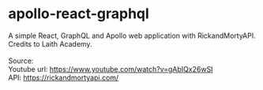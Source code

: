 # apollo-react-graphql
A simple React, GraphQL and Apollo web application with RickandMortyAPI.<br>
Credits to Laith Academy.<br>
<br>
Source:<br>
Youtube url: https://www.youtube.com/watch?v=gAbIQx26wSI<br>
API: https://rickandmortyapi.com/
